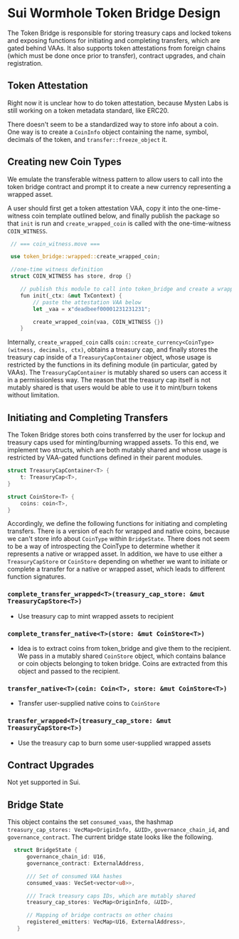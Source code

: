 # Sui Wormhole Token Bridge Design

The Token Bridge is responsible for storing treasury caps and locked tokens and exposing functions for initiating and completing transfers, which are gated behind VAAs. It also supports token attestations from foreign chains (which must be done once prior to transfer), contract upgrades, and chain registration.

## Token Attestation

Right now it is unclear how to do token attestation, because Mysten Labs is still working on a token metadata standard, like ERC20.

There doesn't seem to be a standardized way to store info about a coin. One way is to create a `CoinInfo` object containing the name, symbol, decimals of the token, and `transfer::freeze_object` it.

## Creating new Coin Types
We emulate the transferable witness pattern to allow users to call into the token bridge contract and prompt it to create a new currency representing a wrapped asset.

A user should first get a token attestation VAA, copy it into the one-time-witness coin template outlined below, and finally publish the package so that
`init` is run and `create_wrapped_coin` is called with the one-time-witness `COIN_WITNESS`.

```rust
 // === coin_witness.move ===

 use token_bridge::wrapped::create_wrapped_coin;

 //one-time witness definition
 struct COIN_WITNESS has store, drop {}

    // publish this module to call into token_bridge and create a wrapped coin
    fun init(_ctx: &mut TxContext) {
        // paste the attestation VAA below
        let _vaa = x"deadbeef00001231231231";

        create_wrapped_coin(vaa, COIN_WITNESS {})
    }
```

Internally, `create_wrapped_coin` calls `coin::create_currency<CoinType>(witness, decimals, ctx)`, obtains a treasury cap, and finally stores
the treasury cap inside of a `TreasuryCapContainer` object, whose usage is restricted by the functions in its defining module (in particular, gated by VAAs). The `TreasuryCapContainer` is mutably shared so users can access it in a permissionless way. The reason that the treasury cap itself
is not mutably shared is that users would be able to use it to mint/burn tokens without limitation.


## Initiating and Completing Transfers

The Token Bridge stores both coins transferred by the user for lockup and treasury caps used for minting/burning wrapped assets. To this end, we implement two structs, which are both mutably shared and whose usage is restricted by VAA-gated functions defined in their parent modules.

```rust
struct TreasuryCapContainer<T> {
	t: TreasuryCap<T>,
}
```

```rust
struct CoinStore<T> {
	coins: coin<T>,
}
```

Accordingly, we define the following functions for initiating and completing transfers. There is a version of each for wrapped and native coins, because we can't store info about `CoinType` within `BridgeState`. There does not seem to be a way of introspecting the CoinType to determine whether it represents a native or wrapped asset. In addition, we have to use either a `TreasuryCapStore` or `CoinStore` depending on whether we want to initiate or complete a transfer for a native or wrapped asset, which leads to different function signatures.

### `complete_transfer_wrapped<T>(treasury_cap_store: &mut TreasuryCapStore<T>)`
- Use treasury cap to mint wrapped assets to recipient

### `complete_transfer_native<T>(store: &mut CoinStore<T>)`
- Idea is to extract coins from token_bridge and give them to the recipient. We pass in a mutably shared `CoinStore` object, which contains balance or coin objects belonging to token bridge. Coins are extracted from this object and passed to the recipient.

### `transfer_native<T>(coin: Coin<T>, store: &mut CoinStore<T>)`
- Transfer user-supplied native coins to `CoinStore`
### `transfer_wrapped<T>(treasury_cap_store: &mut TreasuryCapStore<T>)`
- Use the treasury cap to burn some user-supplied wrapped assets

## Contract Upgrades
Not yet supported in Sui.

## Bridge State
This object contains the set `consumed_vaas`, the hashmap `treasury_cap_stores: VecMap<OriginInfo, &UID>`, `governance_chain_id`, and `governance_contract`. The current bridge state looks like the following.

```rust
  struct BridgeState {
      governance_chain_id: U16,
      governance_contract: ExternalAddress,

      /// Set of consumed VAA hashes
      consumed_vaas: VecSet<vector<u8>>,

      /// Track treasury caps IDs, which are mutably shared
      treasury_cap_stores: VecMap<OriginInfo, &UID>,

      // Mapping of bridge contracts on other chains
      registered_emitters: VecMap<U16, ExternalAddress>,
   }
```
